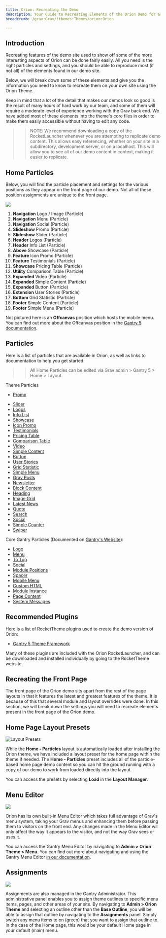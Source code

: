 ```yaml
---
title: Orion: Recreating the Demo
description: Your Guide to Recreating Elements of the Orion Demo for Grav
breadcrumb: /grav:Grav/!themes:Themes/orion:Orion

---
```


Introduction
-----

Recreating features of the demo site used to show off some of the more interesting aspects of Orion can be done fairly easily. All you need is the right particles and settings, and you should be able to reproduce most (if not all) of the elements found in our demo site.

Below, we will break down some of these elements and give you the information you need to know to recreate them on your own site using the Orion Theme.

Keep in mind that a lot of the detail that makes our demos look so good is the result of many hours of hard work by our team, and some of them will require a moderate level of experience working with the Grav back end. We have added most of these elements into the theme's core files in order to make them easily accessible without having to edit any code.

>> NOTE: We recommend downloading a copy of the RocketLauncher whenever you are attempting to replicate demo content. This allows easy referencing, whether on your site in a subdirectory, development server, or on a localhost. This will allow you to see all of our demo content in context, making it easier to replicate.

Home Particles
-----

Below, you will find the particle placement and settings for the various positions as they appear on the front page of our demo. Not all of these position assignments are unique to the front page.

![](assets/orion2.jpg)

1. **Navigation** Logo / Image (Particle)
2. **Navigation** Menu (Particle)
3. **Navigation** Social (Particle)
4. **Slideshow** Promo (Particle)
5. **Slideshow** Slider (Particle)
6. **Header** Logos (Particle)
7. **Header** Info List (Particle)
8. **Above** Showcase (Particle)
9. **Feature** Icon Promo (Particle)
10. **Feature** Testimonials (Particle)
11. **Showcase** Pricing Table (Particle)
12. **Utility** Comparison Table (Particle)
13. **Expanded** Video (Particle)
14. **Expanded** Simple Content (Particle)
15. **Expanded** Button (Particle)
16. **Extension** User Stories (Particle)
17. **Bottom** Grid Statistic (Particle)
18. **Footer** Simple Content (Particle)
19. **Footer** Simple Menu (Particle)

Not pictured here is an **Offcanvas** position which hosts the mobile menu. You can find out more about the Offcanvas position in the [Gantry 5 documentation](http://docs.gantry.org/gantry5/configure/layout-manager#offcanvas-section).

Particles
-----

Here is a list of particles that are available in Orion, as well as links to documentation to help you get started:

>> All Home Particles can be edited via Grav admin > Gantry 5 > Home > Layout.

Theme Particles

- [Promo](particle_promo.md)
+ [Slider](particle_slider.md)
+ [Logos](particle_logos.md)
+ [Info List](particle_info.md)
+ [Showcase](particle_showcase.md)
+ [Icon Promo](particle_iconpromo.md)
+ [Testimonials](particle_testimonials.md)
+ [Pricing Table](particle_pricing.md)
+ [Comparison Table](particle_comparison.md)
+ [Video](particle_video.md)
+ [Simple Content](particle_simple.md)
+ [Button](particle_button.md)
+ [User Stories](particle_userstories.md)
+ [Grid Statistic](particle_grid.md)
+ [Simple Menu](particle_simplemenu.md)
+ [Grav Posts](particle_grav.md)
+ [Newsletter](particle_newsletter.md)
+ [Block Content](particle_block.md)
+ [Heading](particle_heading.md)
+ [Image Grid](particle_image.md)
+ [Latest News](particle_latestnews.md)
+ [Quote](particle_quote.md)
+ [Search](particle_search.md)
+ [Social](particle_social.md)
+ [Simple Counter](particle_simplecounter.md)
+ [Swiper](particle_swiper.md)

Core Gantry Particles (Documented on [Gantry's Website](http://gantry.org)):

* [Logo](http://docs.gantry.org/gantry5/particles/logo)
* [Menu](http://docs.gantry.org/gantry5/particles/menu-control)
* [To Top](http://docs.gantry.org/gantry5/particles/to-top)
* [Social](http://docs.gantry.org/gantry5/particles/social)
* [Module Positions](http://docs.gantry.org/gantry5/particles/position)
* [Spacer](http://docs.gantry.org/gantry5/particles/spacer)
* [Mobile Menu](http://docs.gantry.org/gantry5/particles/mobile-menu)
* [Custom HTML](http://docs.gantry.org/gantry5/particles/custom-html)
* [Module Instance](http://docs.gantry.org/gantry5/particles/module-instance)
* [Page Content](http://docs.gantry.org/gantry5/particles/page-content)
* [System Messages](http://docs.gantry.org/gantry5/particles/system-messages)

Recommended Plugins
-----

Here is a list of RocketTheme plugins used to create the demo version of Orion:

* [Gantry 5 Theme Framework](http://gantry.org/)

Many of these plugins are included with the Orion RocketLauncher, and can be downloaded and installed individually by going to the RocketTheme website.

Recreating the Front Page
-----

The front page of the Orion demo sits apart from the rest of the page layouts in that it features the latest and greatest features of the theme. It is because of this that several module and layout overrides were done. In this section, we will break down the settings you will need to recreate elements present in the front page of the Orion demo.

Home Page Layout Presets
-----

![Layout Presets](assets/layout_presets.png)

While the **Home - Particles** layout is automatically loaded after installing the Orion theme, we have included a layout preset for the home page within the theme if needed. The **Home - Particles** preset includes all of the particle-based home page demo content so you can hit the ground running with a copy of our demo to work from loaded directly into the layout.

You can access the presets by selecting **Load** in the **Layout Manager**.

Menu Editor
-----

![](assets/menu_1.png)


Orion has its own built-in Menu Editor which takes full advantage of Grav's menu system, taking your Grav menus and enhancing them before passing them to visitors on the front end. Any changes made in the Menu Editor will only affect the way it appears to the visitor, and not the way Grav sees or uses it.

You can access the Gantry Menu Editor by navigating to **Admin > Orion Theme > Menu**. You can find out more about navigating and using the Gantry Menu Editor [in our documentation](http://docs.gantry.org/gantry5/configure/menu-editor).

Assignments
-----

![](assets/assignments_1.png)

Assignments are also managed in the Gantry Administrator. This administrative panel enables you to assign theme outlines to specific menu items, pages, and other areas of your site. By navigating to **Admin > Orion Theme** and selecting an outline other than the **Base Outline**, you will be able to assign that outline by navigating to the **Assignments** panel. Simply switch any menu items to on (green) that you want to assign that outline to. In the case of the Home page, this would be your default Home page in your default (main) menu.
